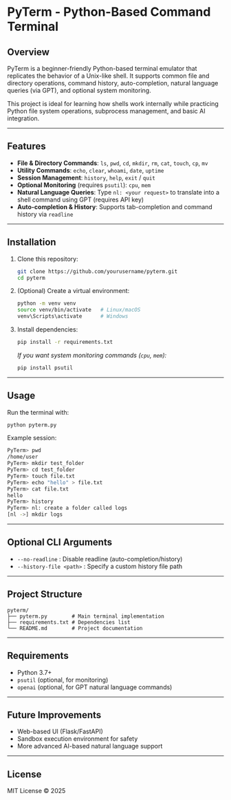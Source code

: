 # PyTerm - Python-Based Command Terminal

## Overview

PyTerm is a beginner-friendly Python-based terminal emulator that replicates the behavior of a Unix-like shell. It supports common file and directory operations, command history, auto-completion, natural language queries (via GPT), and optional system monitoring.

This project is ideal for learning how shells work internally while practicing Python file system operations, subprocess management, and basic AI integration.

---

## Features

* **File & Directory Commands**: `ls`, `pwd`, `cd`, `mkdir`, `rm`, `cat`, `touch`, `cp`, `mv`
* **Utility Commands**: `echo`, `clear`, `whoami`, `date`, `uptime`
* **Session Management**: `history`, `help`, `exit` / `quit`
* **Optional Monitoring** (requires `psutil`): `cpu`, `mem`
* **Natural Language Queries**: Type `nl: <your request>` to translate into a shell command using GPT (requires API key)
* **Auto-completion & History**: Supports tab-completion and command history via `readline`

---

## Installation

1. Clone this repository:

   ```bash
   git clone https://github.com/yourusername/pyterm.git
   cd pyterm
   ```

2. (Optional) Create a virtual environment:

   ```bash
   python -m venv venv
   source venv/bin/activate   # Linux/macOS
   venv\Scripts\activate      # Windows
   ```

3. Install dependencies:

   ```bash
   pip install -r requirements.txt
   ```

   *If you want system monitoring commands (`cpu`, `mem`):*

   ```bash
   pip install psutil
   ```

---

## Usage

Run the terminal with:

```bash
python pyterm.py
```

Example session:

```bash
PyTerm> pwd
/home/user
PyTerm> mkdir test_folder
PyTerm> cd test_folder
PyTerm> touch file.txt
PyTerm> echo "hello" > file.txt
PyTerm> cat file.txt
hello
PyTerm> history
PyTerm> nl: create a folder called logs
[nl ->] mkdir logs
```

---

## Optional CLI Arguments

* `--no-readline` : Disable readline (auto-completion/history)
* `--history-file <path>` : Specify a custom history file path

---

## Project Structure

```
pyterm/
├── pyterm.py        # Main terminal implementation
├── requirements.txt # Dependencies list
└── README.md        # Project documentation
```

---

## Requirements

* Python 3.7+
* `psutil` (optional, for monitoring)
* `openai` (optional, for GPT natural language commands)

---

## Future Improvements

* Web-based UI (Flask/FastAPI)
* Sandbox execution environment for safety
* More advanced AI-based natural language support

---

## License

MIT License © 2025
